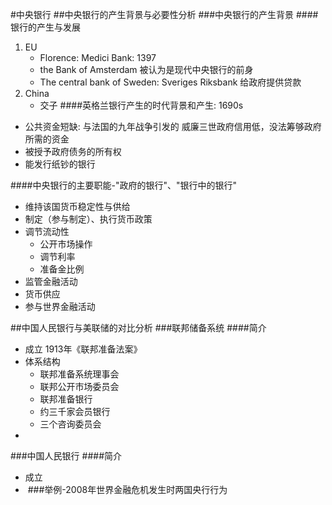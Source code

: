 #中央银行
##中央银行的产生背景与必要性分析
###中央银行的产生背景
####银行的产生与发展

1. EU
   - Florence: Medici Bank: 1397
   - the Bank of Amsterdam
     被认为是现代中央银行的前身
   - The central bank of Sweden: Sveriges Riksbank
     给政府提供贷款
2. China
   - 交子
####英格兰银行产生的时代背景和产生: 1690s
- 公共资金短缺: 与法国的九年战争引发的
  威廉三世政府信用低，没法筹够政府所需的资金
- 被授予政府债务的所有权
- 能发行纸钞的银行

####中央银行的主要职能-"政府的银行"、"银行中的银行"
- 维持该国货币稳定性与供给
- 制定（参与制定）、执行货币政策
- 调节流动性
  - 公开市场操作
  - 调节利率
  - 准备金比例
- 监管金融活动
- 货币供应
- 参与世界金融活动

##中国人民银行与美联储的对比分析
###联邦储备系统
####简介
- 成立
  1913年《联邦准备法案》
- 体系结构
  - 联邦准备系统理事会
  - 联邦公开市场委员会
  - 联邦准备银行
  - 约三千家会员银行
  - 三个咨询委员会
- ​

###中国人民银行
####简介
- 成立
- ​
###举例-2008年世界金融危机发生时两国央行行为